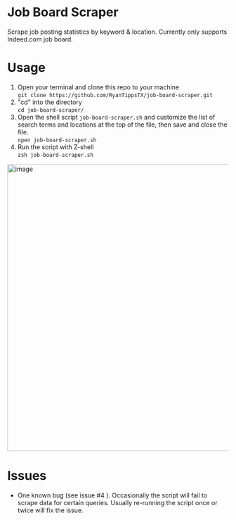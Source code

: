 # Job Board Scraper
Scrape job posting statistics by keyword &amp; location.
Currently only supports Indeed.com job board.

# Usage
1. Open your terminal and clone this repo to your machine  
```git clone https://github.com/RyanTippsTX/job-board-scraper.git```  
2. "cd" into the directory  
```cd job-board-scraper/```  
3. Open the shell script ```job-board-scraper.sh``` and customize the list of search terms and locations at the top of the file, then save and close the file.  
```open job-board-scraper.sh```  
4. Run the script with Z-shell  
```zsh job-board-scraper.sh```  
<img width="652" alt="image" src="https://user-images.githubusercontent.com/89077432/163337787-5512878a-c719-418b-9db4-135655c1f010.png">  

# Issues
- One known bug (see issue #4 ). Occasionally the script will fail to scrape data for certain queries. Usually re-running the script once or twice will fix the issue. 
